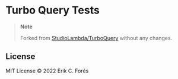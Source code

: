 # Turbo Query Tests

> **Note**
>
> Forked from [StudioLambda/TurboQuery](https://github.com/StudioLambda/TurboQuery) without any changes.

## License

MIT License © 2022 Erik C. Forés
